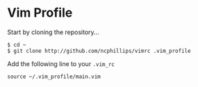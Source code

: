 # Vim Profile
Start by cloning the repository...

    $ cd ~
    $ git clone http://github.com/ncphillips/vimrc .vim_profile
 
Add the following line to your `.vim_rc`

    source ~/.vim_profile/main.vim

